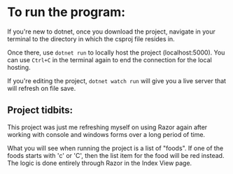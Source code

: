 # To run the program:

If you're new to dotnet, once you download the project,
navigate in your terminal to the directory in which the csproj file resides in.

Once there, use `dotnet run` to locally host the project (localhost:5000).
You can use `Ctrl+C` in the terminal again to end the connection for the local hosting.

If you're editing the project, `dotnet watch run` will give you a live server that will refresh on file save.

## Project tidbits:

This project was just me refreshing myself on using Razor again after working with console and windows forms
over a long period of time.

What you will see when running the project is a list of "foods".
If one of the foods starts with 'c' or 'C', then the list item for the food will be red instead.
The logic is done entirely through Razor in the Index View page.

